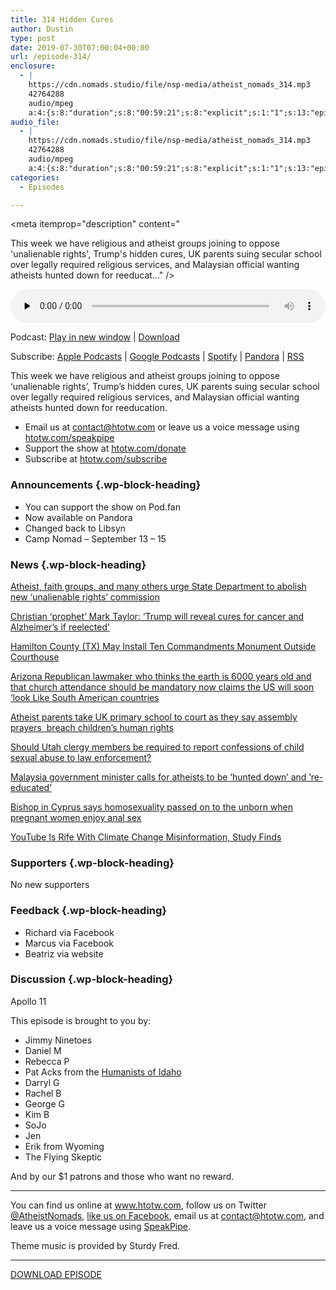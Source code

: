 ```yaml
---
title: 314 Hidden Cures
author: Dustin
type: post
date: 2019-07-30T07:00:04+00:00
url: /episode-314/
enclosure:
  - |
    https://cdn.nomads.studio/file/nsp-media/atheist_nomads_314.mp3
    42764288
    audio/mpeg
    a:4:{s:8:"duration";s:8:"00:59:21";s:8:"explicit";s:1:"1";s:13:"episode_title";s:12:"Hidden Cures";s:10:"episode_no";s:3:"314";}
audio_file:
  - |
    https://cdn.nomads.studio/file/nsp-media/atheist_nomads_314.mp3
    42764288
    audio/mpeg
    a:4:{s:8:"duration";s:8:"00:59:21";s:8:"explicit";s:1:"1";s:13:"episode_title";s:12:"Hidden Cures";s:10:"episode_no";s:3:"314";}
categories:
  - Episodes

---
```

<div itemscope itemtype="http://schema.org/AudioObject">
  <meta itemprop="name" content="314 Hidden Cures" />
  
  <meta itemprop="uploadDate" content="2019-07-30T01:00:04-06:00" />
  
  <meta itemprop="encodingFormat" content="audio/mpeg" />
  
  <meta itemprop="duration" content="PT59M21S" />
  
  <meta itemprop="description" content="


This week we have religious and atheist groups joining to oppose 'unalienable rights', Trump's hidden cures, UK parents suing secular school over legally required religious services, and Malaysian official wanting atheists hunted down for reeducat..." />
  
  <meta itemprop="contentUrl" content="https://dts.podtrac.com/redirect.mp3/cdn.nomads.studio/file/nsp-media/atheist_nomads_314.mp3" />
  
  <meta itemprop="contentSize" content="40.8" />
  
  <div class="powerpress_player" id="powerpress_player_8577">
    <audio class="wp-audio-shortcode" id="audio-3939-321" preload="none" style="width: 100%;" controls="controls"><source type="audio/mpeg" src="https://dts.podtrac.com/redirect.mp3/cdn.nomads.studio/file/nsp-media/atheist_nomads_314.mp3?_=321" /><a href="https://dts.podtrac.com/redirect.mp3/cdn.nomads.studio/file/nsp-media/atheist_nomads_314.mp3">https://dts.podtrac.com/redirect.mp3/cdn.nomads.studio/file/nsp-media/atheist_nomads_314.mp3</a></audio>
  </div>
</div>

<p class="powerpress_links powerpress_links_mp3">
  Podcast: <a href="https://dts.podtrac.com/redirect.mp3/cdn.nomads.studio/file/nsp-media/atheist_nomads_314.mp3" class="powerpress_link_pinw" target="_blank" title="Play in new window" onclick="return powerpress_pinw('https://htotw.com/?powerpress_pinw=3939-podcast');" rel="nofollow">Play in new window</a> | <a href="https://dts.podtrac.com/redirect.mp3/cdn.nomads.studio/file/nsp-media/atheist_nomads_314.mp3" class="powerpress_link_d" title="Download" rel="nofollow" download="atheist_nomads_314.mp3">Download</a>
</p>

<p class="powerpress_links powerpress_subscribe_links">
  Subscribe: <a href="https://podcasts.apple.com/us/podcast/humanists-take-on-the-world/id530050098?mt=2&ls=1" class="powerpress_link_subscribe powerpress_link_subscribe_itunes" target="_blank" title="Subscribe on Apple Podcasts" rel="nofollow">Apple Podcasts</a> | <a href="https://www.google.com/podcasts?feed=aHR0cDovL2F0aGVpc3Rub21hZHMubGlic3luLmNvbS9yc3M%3D" class="powerpress_link_subscribe powerpress_link_subscribe_googleplay" target="_blank" title="Subscribe on Google Podcasts" rel="nofollow">Google Podcasts</a> | <a href="https://open.spotify.com/show/3LzK2xZGike6Tc1GEMtMbr?si=LieN9SNuTpq96smuaUsH8A" class="powerpress_link_subscribe powerpress_link_subscribe_spotify" target="_blank" title="Subscribe on Spotify" rel="nofollow">Spotify</a> | <a href="https://www.pandora.com/podcast/atheist-nomads/PC:10122?corr=62071012&part=ug" class="powerpress_link_subscribe powerpress_link_subscribe_pandora" target="_blank" title="Subscribe on Pandora" rel="nofollow">Pandora</a> | <a href="https://htotw.com/feed/podcast/" class="powerpress_link_subscribe powerpress_link_subscribe_rss" target="_blank" title="Subscribe via RSS" rel="nofollow">RSS</a>
</p>

This week we have religious and atheist groups joining to oppose &#8216;unalienable rights&#8217;, Trump&#8217;s hidden cures, UK parents suing secular school over legally required religious services, and Malaysian official wanting atheists hunted down for reeducation.

<!--more-->

  * Email us at <a href="mailto:contact@htotw.com” target=" rel="noopener noreferrer">contact@htotw.com</a> or leave us a voice message using <a href="https://htotw.com/speakpipe" target="_blank" rel="noopener noreferrer">htotw.com/speakpipe</a>
  * Support the show at <a href="https://htotw.com/donate" target="_blank" rel="noopener noreferrer">htotw.com/donate</a>
  * Subscribe at <a href="https://htotw.com/subscribe" target="_blank" rel="noopener noreferrer">htotw.com/subscribe</a>

### Announcements {.wp-block-heading}

  * You can support the show on Pod.fan
  * Now available on Pandora
  * Changed back to Libsyn
  * Camp Nomad &#8211; September 13 &#8211; 15

### News {.wp-block-heading}

[Atheist, faith groups, and many others urge State Department to abolish new ‘unalienable rights’ commission][1]

[Christian ‘prophet’ Mark Taylor: ‘Trump will reveal cures for cancer and Alzheimer’s if reelected’][2]

[Hamilton County (TX) May Install Ten Commandments Monument Outside Courthouse][3]

[Arizona Republican lawmaker who thinks the earth is 6000 years old and that church attendance should be mandatory now claims the US will soon ‘look Like South American countries][4]

[Atheist parents take UK primary school to court as they say assembly prayers  breach children’s human rights][5]

[Should Utah clergy members be required to report confessions of child sexual abuse to law enforcement?][6]

[Malaysia government minister calls for atheists to be ‘hunted down’ and ’re-educated&#8217;][7]

[Bishop in Cyprus says homosexuality passed on to the unborn when pregnant women enjoy anal sex][8]

[YouTube Is Rife With Climate Change Misinformation, Study Finds][9]

### Supporters {.wp-block-heading}

No new supporters

### Feedback {.wp-block-heading}

  * Richard via Facebook
  * Marcus via Facebook
  * Beatriz via website

### Discussion {.wp-block-heading}

Apollo 11

This episode is brought to you by:

  * Jimmy Ninetoes
  * Daniel M
  * Rebecca P
  * Pat Acks from the <a href="https://www.humanistsofidaho.org" target="_blank" rel="noopener noreferrer">Humanists of Idaho</a>
  * Darryl G
  * Rachel B
  * George G
  * Kim B
  * SoJo
  * Jen
  * Erik from Wyoming
  * The Flying Skeptic

And by our $1 patrons and those who want no reward.

<hr class="wp-block-separator" />

You can find us online at <a href="https://www.htotw.com/" target="_blank" rel="noopener noreferrer">www.htotw.com</a>, follow us on Twitter <a href="https://twitter.com/AtheistNomads" target="_blank" rel="noopener noreferrer">@AtheistNomads</a>, <a href="https://htotw.com/facebook" target="_blank" rel="noopener noreferrer">like us on Facebook</a>, email us at <contact@htotw.com>, and leave us a voice message using <a href="https://htotw.com/speakpipe" target="_blank" rel="noopener noreferrer">SpeakPipe</a>.

Theme music is provided by Sturdy Fred.

<hr class="wp-block-separator" />

<a href="https://dts.podtrac.com/redirect.mp3/cdn.nomads.studio/file/nsp-media/atheist_nomads_314.mp3" target="_blank" rel="noreferrer noopener" aria-label="DOWNLOAD EPISODE (opens in a new tab)">DOWNLOAD EPISODE</a>

 [1]: https://religionnews.com/2019/07/24/faith-groups-urge-state-department-to-abolish-new-unalienable-rights-commission/
 [2]: https://deadstate.org/christian-prophet-mark-taylor-trump-will-reveal-cures-for-cancer-and-alzheimers-if-reelectedfbrefreshforce/
 [3]: https://friendlyatheist.patheos.com/2019/07/25/hamilton-county-tx-may-install-ten-commandments-monument-outside-courthouse/
 [4]: https://www.newsweek.com/arizona-republican-says-us-will-soon-look-like-south-american-countries-1451425
 [5]: https://www.telegraph.co.uk/news/2019/07/28/atheist-parents-take-primary-school-court-say-assembly-prayers/
 [6]: https://www.abc4.com/news/should-utah-clergy-members-be-required-to-report-confessions-of-child-sexual-abuse-to-law-enforcement/
 [7]: https://www.independent.co.uk/news/world/asia/malaysia-government-minister-atheists-hunted-down-reeducated-religious-freedom-shahidan-kassim-a7884766.html
 [8]: https://cyprus-mail.com/2019/07/26/bishop-says-homosexuality-passed-on-to-the-unborn-when-pregnant-women-enjoy-anal-sex/
 [9]: https://www.inquisitr.com/5548358/youtube-climate-change-science-videos/